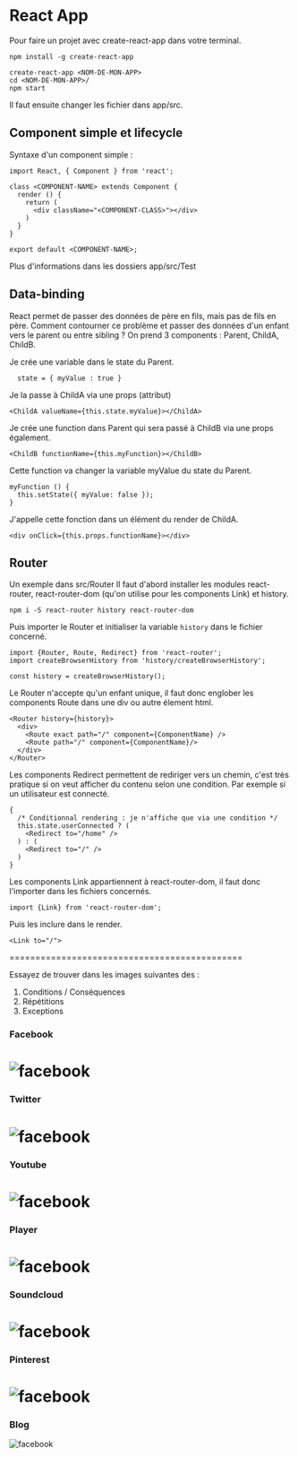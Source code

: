 # React App

Pour faire un projet avec create-react-app dans votre terminal.

```
npm install -g create-react-app

create-react-app <NOM-DE-MON-APP>
cd <NOM-DE-MON-APP>/
npm start
```

Il faut ensuite changer les fichier dans app/src.

## Component simple et lifecycle

Syntaxe d'un component simple :

```
import React, { Component } from 'react';

class <COMPONENT-NAME> extends Component {
  render () {
    return (
      <div className="<COMPONENT-CLASS>"></div>
    )
  }
}

export default <COMPONENT-NAME>;
```
Plus d'informations dans les dossiers app/src/Test

## Data-binding

React permet de passer des données de père en fils, mais pas de fils en père.
Comment contourner ce problème et passer des données d'un enfant vers le parent ou entre sibling ?
On prend 3 components : Parent, ChildA, ChildB.


Je crée une variable dans le state du Parent.
```
  state = { myValue : true }
```

Je la passe à ChildA via une props (attribut)
```
<ChildA valueName={this.state.myValue}></ChildA>
```

Je crée une function dans Parent qui sera passé à ChildB via une props également.

```
<ChildB functionName={this.myFunction}></ChildB>
```

Cette function va changer la variable myValue du state du Parent.

```
myFunction () {
  this.setState({ myValue: false });
}
```

J'appelle cette fonction dans un élément du render de ChildA.
```
<div onClick={this.props.functionName}></div>
```

## Router

Un exemple dans src/Router
Il faut d'abord installer les modules react-router, react-router-dom (qu'on utilise pour les components Link) et history.
```
npm i -S react-router history react-router-dom
```
Puis importer le Router et initialiser la variable `history` dans le fichier concerné.
```
import {Router, Route, Redirect} from 'react-router';
import createBrowserHistory from 'history/createBrowserHistory';

const history = createBrowserHistory();
```

Le Router n'accepte qu'un enfant unique, il faut donc englober les components Route dans une div ou autre élement html.
```
<Router history={history}>
  <div>
    <Route exact path="/" component={ComponentName} />
    <Route path="/" component={ComponentName}/>
  </div>
</Router>
```

Les components Redirect permettent de rediriger vers un chemin, c'est très pratique si on veut afficher du contenu selon une condition. Par exemple si un utilisateur est connecté.
```
{
  /* Conditionnal rendering : je n'affiche que via une condition */
  this.state.userConnected ? (
    <Redirect to="/home" />
  ) : (
    <Redirect to="/" />
  )
}
```

Les components Link appartiennent à react-router-dom, il faut donc l'importer dans les fichiers concernés.
```
import {Link} from 'react-router-dom';
```

Puis les inclure dans le render.
```
<Link to="/">
```


=============================================

Essayez de trouver dans les images suivantes des :

1. Conditions / Conséquences
2. Répétitions
3. Exceptions

### Facebook
![facebook](readme/facebook.png)
=============================
### Twitter
![facebook](readme/twitter.png)
=============================
### Youtube
![facebook](readme/youtube.png)
=============================
### Player
![facebook](readme/player.png)
=============================
### Soundcloud
![facebook](readme/soundcloud.png)
=============================
### Pinterest
![facebook](readme/pinterest.png)
=============================
### Blog
![facebook](readme/blog.png)
